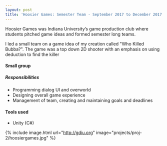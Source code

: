 ```yaml
---
layout: post
title: 'Hoosier Games: Semester Team - September 2017 to December 2017'
---
```


Hoosier Games was Indiana University’s game production club where students pitched game ideas and formed semester long teams.

I led a small team on a game idea of my creation called "Who Killed Bubba?". The game was a top down 2D shooter with an emphasis on using deduction to find the killer

#### Small group

##### Responsibilities
* Programming dialog UI and overworld
* Designing overall game experience
* Management of team, creating and maintaining goals and deadlines

#### Tools used
* Unity (C#)

{% include image.html url="http://gdiu.org" image="projects/proj-2/hoosiergames.jpg" %}
